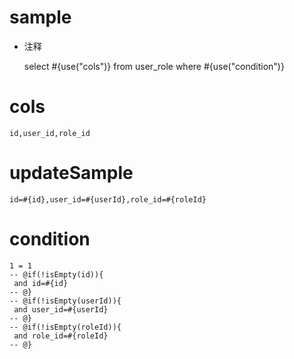 
sample
===
* 注释

	select #{use("cols")} from user_role  where  #{use("condition")}

cols
===
	id,user_id,role_id

updateSample
===
	
	id=#{id},user_id=#{userId},role_id=#{roleId}

condition
===

	1 = 1  
	-- @if(!isEmpty(id)){
	 and id=#{id}
	-- @}
	-- @if(!isEmpty(userId)){
	 and user_id=#{userId}
	-- @}
	-- @if(!isEmpty(roleId)){
	 and role_id=#{roleId}
	-- @}
	
	